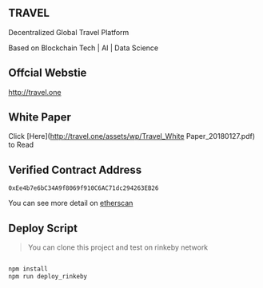 ## TRAVEL

Decentralized Global Travel Platform

Based on Blockchain Tech | AI | Data Science

## Offcial Webstie

http://travel.one

## White Paper

Click [Here](http://travel.one/assets/wp/Travel_White Paper_20180127.pdf) to Read



## Verified Contract Address

``0xEe4b7e6bC34A9f8069f910C6AC71dc294263EB26``

You can see more detail on [etherscan](https://etherscan.io/address/0xEe4b7e6bC34A9f8069f910C6AC71dc294263EB26)

## Deploy Script

> You can clone this project and test on rinkeby network

```javascript

npm install
npm run deploy_rinkeby

```





